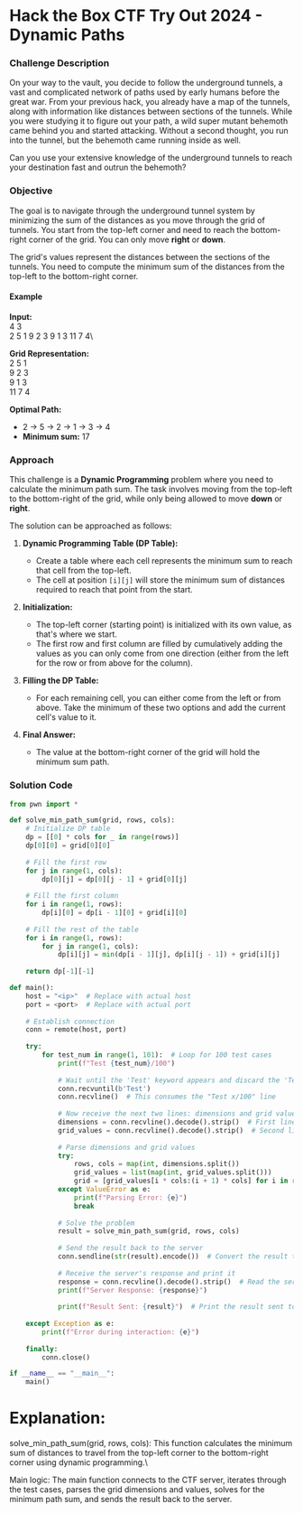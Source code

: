 # Hack the Box CTF Try Out 2024 - Dynamic Paths


### Challenge Description

On your way to the vault, you decide to follow the underground tunnels, a vast and complicated network of paths used by early humans before the great war. From your previous hack, you already have a map of the tunnels, along with information like distances between sections of the tunnels. While you were studying it to figure out your path, a wild super mutant behemoth came behind you and started attacking. Without a second thought, you run into the tunnel, but the behemoth came running inside as well. 

Can you use your extensive knowledge of the underground tunnels to reach your destination fast and outrun the behemoth?

### Objective

The goal is to navigate through the underground tunnel system by minimizing the sum of the distances as you move through the grid of tunnels. You start from the top-left corner and need to reach the bottom-right corner of the grid. You can only move **right** or **down**.

The grid's values represent the distances between the sections of the tunnels. You need to compute the minimum sum of the distances from the top-left to the bottom-right corner.

#### Example

**Input:**\
4 3 \
2 5 1 9 2 3 9 1 3 11 7 4\

**Grid Representation:**\
2 5 1 \
9 2 3 \
9 1 3 \
11 7 4


**Optimal Path:**
- 2 -> 5 -> 2 -> 1 -> 3 -> 4  
- **Minimum sum:** 17

### Approach

This challenge is a **Dynamic Programming** problem where you need to calculate the minimum path sum. The task involves moving from the top-left to the bottom-right of the grid, while only being allowed to move **down** or **right**.

The solution can be approached as follows:

1. **Dynamic Programming Table (DP Table):**
   - Create a table where each cell represents the minimum sum to reach that cell from the top-left.
   - The cell at position `[i][j]` will store the minimum sum of distances required to reach that point from the start.

2. **Initialization:**
   - The top-left corner (starting point) is initialized with its own value, as that's where we start.
   - The first row and first column are filled by cumulatively adding the values as you can only come from one direction (either from the left for the row or from above for the column).

3. **Filling the DP Table:**
   - For each remaining cell, you can either come from the left or from above. Take the minimum of these two options and add the current cell's value to it.

4. **Final Answer:**
   - The value at the bottom-right corner of the grid will hold the minimum sum path.

### Solution Code

```python
from pwn import *

def solve_min_path_sum(grid, rows, cols):
    # Initialize DP table
    dp = [[0] * cols for _ in range(rows)]
    dp[0][0] = grid[0][0]
    
    # Fill the first row
    for j in range(1, cols):
        dp[0][j] = dp[0][j - 1] + grid[0][j]
    
    # Fill the first column
    for i in range(1, rows):
        dp[i][0] = dp[i - 1][0] + grid[i][0]
    
    # Fill the rest of the table
    for i in range(1, rows):
        for j in range(1, cols):
            dp[i][j] = min(dp[i - 1][j], dp[i][j - 1]) + grid[i][j]
    
    return dp[-1][-1]

def main():
    host = "<ip>"  # Replace with actual host
    port = <port>  # Replace with actual port
    
    # Establish connection
    conn = remote(host, port)
    
    try:
        for test_num in range(1, 101):  # Loop for 100 test cases
            print(f"Test {test_num}/100")
            
            # Wait until the 'Test' keyword appears and discard the 'Test x/100' line
            conn.recvuntil(b'Test')
            conn.recvline()  # This consumes the "Test x/100" line
            
            # Now receive the next two lines: dimensions and grid values
            dimensions = conn.recvline().decode().strip()  # First line: dimensions
            grid_values = conn.recvline().decode().strip()  # Second line: grid values
            
            # Parse dimensions and grid values
            try:
                rows, cols = map(int, dimensions.split())
                grid_values = list(map(int, grid_values.split()))
                grid = [grid_values[i * cols:(i + 1) * cols] for i in range(rows)]
            except ValueError as e:
                print(f"Parsing Error: {e}")
                break
            
            # Solve the problem
            result = solve_min_path_sum(grid, rows, cols)
            
            # Send the result back to the server
            conn.sendline(str(result).encode())  # Convert the result to bytes before sending
            
            # Receive the server's response and print it
            response = conn.recvline().decode().strip()  # Read the server's response
            print(f"Server Response: {response}")
            
            print(f"Result Sent: {result}")  # Print the result sent to the server
    
    except Exception as e:
        print(f"Error during interaction: {e}")
    
    finally:
        conn.close()

if __name__ == "__main__":
    main()
```

# Explanation:
solve_min_path_sum(grid, rows, cols): This function calculates the minimum sum of distances to travel from the top-left corner to the bottom-right corner using dynamic programming.\

Main logic: The main function connects to the CTF server, iterates through the test cases, parses the grid dimensions and values, solves for the minimum path sum, and sends the result back to the server.


